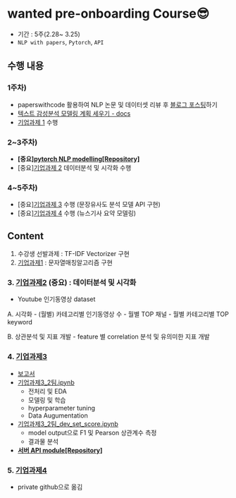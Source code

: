 # wanted pre-onboarding Course😎
- 기간 : 5주(2.28~ 3.25)
- `NLP with papers`, `Pytorch`, `API`

## 수행 내용

### 1주차) 
  - paperswithcode 활용하여 NLP 논문 및 데이터셋 리뷰 후 [블로그 포스팅](https://velog.io/@crosstar1228/series/wanted-NLP)하기
  - [텍스트 감성분석 모델링 계획 세우기 - docs](https://docs.google.com/document/d/1824t97wIs82ppoGU9dOqM6MH-Dbmphl6PdaWQ-jF3hQ/edit#heading=h.d25b9hvwaq62)
  - [기업과제 1](https://github.com/crosstar1228/wanted_pre_onboarding/blob/main/%5BWanted%5D%EA%B8%B0%EC%97%85%EA%B3%BC%EC%A0%9C1_%EB%AC%B8%EC%9E%90%EC%97%B4%EB%A7%A4%EC%B9%AD%EC%95%8C%EA%B3%A0%EB%A6%AC%EC%A6%98.ipynb) 수행
### 2~3주차) 
  - **[중요][pytorch NLP modelling[Repository]](https://github.com/crosstar1228/pytorch_study)**
  - [중요][기업과제 2](https://github.com/crosstar1228/wanted_pre_onboarding/blob/main/%5BWanted%5D%EA%B8%B0%EC%97%85%EA%B3%BC%EC%A0%9C2_%EB%8D%B0%EC%9D%B4%ED%84%B0%EB%B6%84%EC%84%9D%EB%B0%8F%EC%8B%9C%EA%B0%81%ED%99%94.ipynb) 데이터분석 및 시각화 수행
### 4~5주차) 
  - [중요][기업과제 3](https://github.com/crosstar1228/wanted_pre_onboarding/tree/main/%5BWanted%5D%EA%B8%B0%EC%97%85%EA%B3%BC%EC%A0%9C3_%ED%85%8D%EC%8A%A4%ED%8A%B8%EC%9C%A0%EC%82%AC%EB%8F%84%EB%B6%84%EC%84%9D_%EB%B0%8F_API%EA%B5%AC%ED%98%84) 수행 (문장유사도 분석 모델 API 구현)
  - [중요][기업과제 4](https://github.com/crosstar1228/wanted_pre_onboarding/tree/main/%5BWanted%5D%EA%B8%B0%EC%97%85%EA%B3%BC%EC%A0%9C4_%EB%89%B4%EC%8A%A4%EA%B8%B0%EC%82%AC%EC%9A%94%EC%95%BD%EB%AA%A8%EB%8D%B8%EB%A7%81) 수행 (뉴스기사 요약 모델링)


## Content  

1. 수강생 선발과제 : TF-IDF Vectorizer 구현
2. [기업과제1](https://github.com/crosstar1228/wanted_pre_onboarding/blob/main/%5BWanted%5D%EA%B8%B0%EC%97%85%EA%B3%BC%EC%A0%9C1_%EB%AC%B8%EC%9E%90%EC%97%B4%EB%A7%A4%EC%B9%AD%EC%95%8C%EA%B3%A0%EB%A6%AC%EC%A6%98.ipynb) : 문자열매칭알고리즘 구현
### 3. [기업과제2](https://github.com/crosstar1228/wanted_pre_onboarding/blob/main/%5BWanted%5D%EA%B8%B0%EC%97%85%EA%B3%BC%EC%A0%9C2_%EB%8D%B0%EC%9D%B4%ED%84%B0%EB%B6%84%EC%84%9D%EB%B0%8F%EC%8B%9C%EA%B0%81%ED%99%94.ipynb) (중요) : 데이터분석 및 시각화
  - Youtube 인기동영상 dataset
   
   A. 시각화
    - (월별) 카테고리별 인기동영상 수
    - 월별 TOP 채널
    - 월별 카테고리별 TOP keyword
   
   B. 상관분석 및 지표 개발
    - feature 별 correlation 분석 및 유의미한 지표 개발

### 4. [기업과제3](https://github.com/crosstar1228/wanted_pre_onboarding/tree/main/%5BWanted%5D%EA%B8%B0%EC%97%85%EA%B3%BC%EC%A0%9C3_%ED%85%8D%EC%8A%A4%ED%8A%B8%EC%9C%A0%EC%82%AC%EB%8F%84%EB%B6%84%EC%84%9D_%EB%B0%8F_API%EA%B5%AC%ED%98%84)
  - [보고서](https://github.com/crosstar1228/wanted_pre_onboarding/blob/main/%5BWanted%5D%EA%B8%B0%EC%97%85%EA%B3%BC%EC%A0%9C3_%ED%85%8D%EC%8A%A4%ED%8A%B8%EC%9C%A0%EC%82%AC%EB%8F%84%EB%B6%84%EC%84%9D_%EB%B0%8F_API%EA%B5%AC%ED%98%84/Report/%EA%B8%B0%EC%97%85%EA%B3%BC%EC%A0%9C3_2%ED%8C%80_%EB%A5%98%EC%A0%9C%EC%84%B1_%EA%B0%9C%EC%9D%B8%EB%B3%B4%EA%B3%A0%EC%84%9C.pdf)
  - [기업과제3_2팀.ipynb](https://github.com/crosstar1228/wanted_pre_onboarding/blob/main/%5BWanted%5D%EA%B8%B0%EC%97%85%EA%B3%BC%EC%A0%9C3_%ED%85%8D%EC%8A%A4%ED%8A%B8%EC%9C%A0%EC%82%AC%EB%8F%84%EB%B6%84%EC%84%9D_%EB%B0%8F_API%EA%B5%AC%ED%98%84/%EA%B8%B0%EC%97%85%EA%B3%BC%EC%A0%9C3_2%ED%8C%80.ipynb) 
    - 전처리 및 EDA
    - 모델링 및 학습
    - hyperparameter tuning
    - Data Augumentation 
  - [기업과제3_2팀_dev_set_score.ipynb](https://github.com/crosstar1228/wanted_pre_onboarding/blob/main/%5BWanted%5D%EA%B8%B0%EC%97%85%EA%B3%BC%EC%A0%9C3_%ED%85%8D%EC%8A%A4%ED%8A%B8%EC%9C%A0%EC%82%AC%EB%8F%84%EB%B6%84%EC%84%9D_%EB%B0%8F_API%EA%B5%AC%ED%98%84/%EA%B8%B0%EC%97%85%EA%B3%BC%EC%A0%9C3_2%ED%8C%80_dev_set_score.ipynb) 
    - model output으로 F1 및 Pearson 상관계수 측정
    - 결과물 분석
  - **[서버 API module[Repository]](https://github.com/crosstar1228/Semantic-Textual-Similarity-API)**
    
### 5. [기업과제4](https://github.com/crosstar1228/news_summarization_project)
- private github으로 옮김